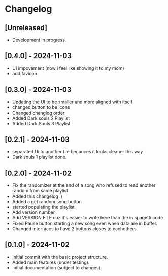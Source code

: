 # Changelog

## [Unreleased]
- Development in progress.

## [0.4.0] - 2024-11-03
- UI impovement (now i feel like showing it to my mom)
- add favicon

## [0.3.0] - 2024-11-03
- Updating the UI to be smaller and more aligned with itself
- changed button to be icons
- Changed changlog order
- Added Dark souls 2 Playlist
- Added Dark Souls 3 Playlist

## [0.2.1] - 2024-11-03
- separated Ui to another file becauces it looks cleaner this way
- Dark souls 1 playlist done.

## [0.2.0] - 2024-11-02
- Fix the randomizer at the end of a song who refused to read another random from same playlist.
- Added this changelog :)
- Added a get random song button
- started populating the playlist
- Add version number
- Add VERSION FILE cuz it's easier to write here than the in spagetti code
- Fixed Pause button starting a new song even when data are in buffer.
- Changed interfaces to have 2 buttons closes to eachothers

## [0.1.0] - 2024-11-02
- Initial commit with the basic project structure.
- Added main features (under testing).
- Initial documentation (subject to changes).

